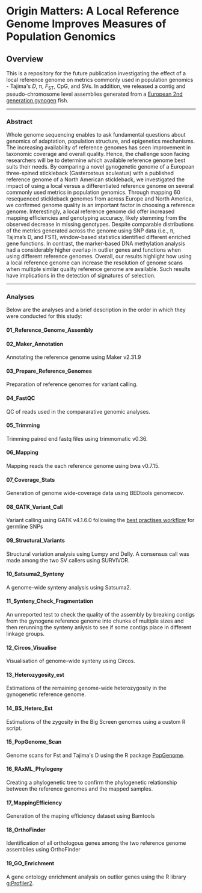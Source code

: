 # Origin Matters: A Local Reference Genome Improves Measures of Population Genomics
## Overview

This is a repository for the future publication investigating the effect of a local reference genome on metrics commonly used in population genomics - Tajima's _D_, π, _F_<sub>ST</sub>, CpG, and SVs. In addition, we released a contig and pseudo-chromosome level assemblies generated from a [European 2nd generation gynogen](https://link.springer.com/article/10.1186/1471-213X-11-55) fish.

---

### Abstract
Whole genome sequencing enables to ask fundamental questions about genomics of adaptation, population structure, and epigenetics mechanisms. The increasing availability of reference genomes has seen improvement in taxonomic coverage and overall quality. Hence, the challenge soon facing researchers will be to determine which available reference genome best suits their needs. By comparing a novel gynogenetic genome of a European three-spined stickleback (Gasterosteus aculeatus) with a published reference genome of a North American stickleback, we investigated the impact of using a local versus a differentiated reference genome on several commonly used metrics in population genomics. Through mapping 60 resequenced stickleback genomes from across Europe and North America, we confirmed genome quality is an important factor in choosing a reference genome. Interestingly, a local reference genome did offer increased mapping efficiencies and genotyping accuracy, likely stemming from the observed decrease in missing genotypes. Despite comparable distributions of the metrics generated across the genome using SNP data (i.e., π, Tajima’s D, and FST), window-based statistics identified different enriched gene functions. In contrast, the marker-based DNA methylation analysis had a considerably higher overlap in outlier genes and functions when using different reference genomes. Overall, our results highlight how using a local reference genome can increase the resolution of genome scans when multiple similar quality reference genome are available. Such results have implications in the detection of signatures of selection. 

---

### Analyses
Below are the analyses and a brief description in the order in which they were conducted for this study:
#### 01_Reference_Genome_Assembly
#### 02_Maker_Annotation
Annotating the reference genome using Maker v2.31.9
#### 03_Prepare_Reference_Genomes
Preparation of reference genomes for variant calling. 
#### 04_FastQC
QC of reads used in the compararative genomic analyses.  
#### 05_Trimming
Trimming paired end fastq files using trimmomatic v0.36.
#### 06_Mapping
Mapping reads the each reference genome using bwa v0.7.15.
#### 07_Coverage_Stats
Generation of genome wide-coverage data using BEDtools genomecov.
#### 08_GATK_Variant_Call
Variant calling using GATK v4.1.6.0 following the [best practises workflow](https://gatk.broadinstitute.org/hc/en-us/articles/360035535932-Germline-short-variant-discovery-SNPs-Indels) for germline SNPs
#### 09_Structural_Variants
Structural variation analysis using Lumpy and Delly. A consensus call was made among the two SV callers using SURVIVOR. 
#### 10_Satsuma2_Synteny
A genome-wide synteny analysis using Satsuma2. 
#### 11_Synteny_Check_Fragmentation
An unreported test to check the quality of the assembly by breaking contigs from the gynogene reference genome into chunks of multiple sizes and then rerunning the synteny anlysis to see if some contigs place in different linkage groups. 
#### 12_Circos_Visualise
Visualisation of genome-wide synteny using Circos. 
#### 13_Heterozygosity_est
Estimations of the remaining genome-wide heterozygosity in the gynogenetic reference genome. 
#### 14_BS_Hetero_Est
Estimations of the zygosity in the Big Screen genomes using a custom R script. 
#### 15_PopGenome_Scan
Genome scans for Fst and Tajima's D using the R package [PopGenome](https://cran.r-project.org/web/packages/PopGenome/vignettes/An_introduction_to_the_PopGenome_package.pdf). 
#### 16_RAxML_Phylogeny
Creating a phylogenetic tree to confirm the phylogenetic relationship between the reference genomes and the mapped samples.
#### 17_MappingEfficiency
Generation of the maping efficiency dataset using Bamtools
#### 18_OrthoFinder
Identification of all orthologous genes among the two reference genome assemblies using OrthoFinder
#### 19_GO_Enrichment
A gene ontology enrichment analysis on outlier genes using the R library [g:Profiler2](https://CRAN.R-project.org/package=gprofiler2). 

